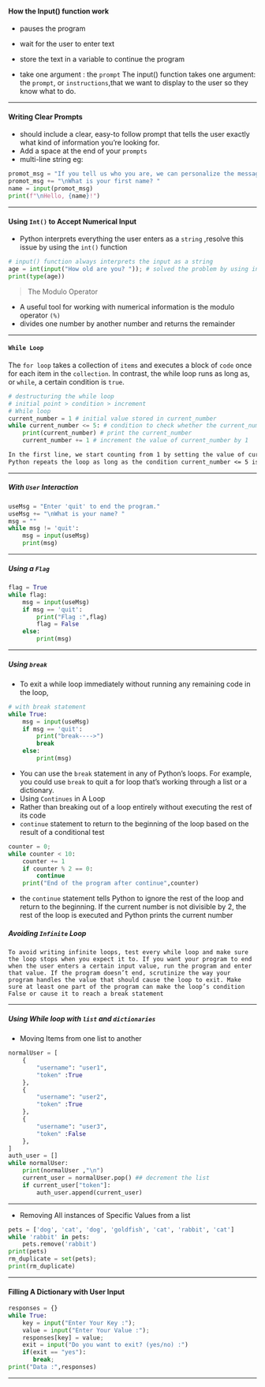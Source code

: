 #### How the Input() function work

- pauses the program
- wait for the user to enter text
- store the text in a variable to continue the program

- take one argument : the `prompt`
The input() function takes one argument: the `prompt`, or `instructions`,that we want to display to the user so they know what to do.

---
#### Writing Clear Prompts
- should include a clear, easy-to follow prompt that tells the user exactly what kind of information you’re looking for.
- Add a space at the end of your `prompts`
- multi-line string eg:
```python
promot_msg = "If you tell us who you are, we can personalize the messages you see."
promot_msg += "\nWhat is your first name? "
name = input(promot_msg)
print(f"\nHello, {name}!")
```
---
#### Using `Int()` to Accept Numerical Input
- Python interprets everything the user enters as a `string` ,resolve this issue by using the `int()` function
```python
# input() function always interprets the input as a string
age = int(input("How old are you? ")); # solved the problem by using int() function
print(type(age))
```

>The Modulo Operator
- A useful tool for working with numerical information is the modulo operator `(%)`
 - divides one number by another number and returns the remainder

---
#### `While Loop`
The `for loop` takes a collection of `items` and executes a block of `code` once for each item in the `collection`. In contrast, the while loop runs as long as, or `while`, a certain condition is `true`.

```python
# destructuring the while loop
# initial point > condition > increment
# While loop
current_number = 1 # initial value stored in current_number
while current_number <= 5: # condition to check whether the current_number is less than or equal to 5
    print(current_number) # print the current_number
    current_number += 1 # increment the value of current_number by 1
```

```txt
In the first line, we start counting from 1 by setting the value of current_number to 1. The while loop is then set to keep running as long as the value of current_number is less than or equal to 5. The code inside the loop prints the value of current_number and then adds 1 to that value with current_number += 1.
Python repeats the loop as long as the condition current_number <= 5 is true. Because 1 is less than 5, Python prints 1 and then adds 1, making the current number 2. Because 2 is less than 5, Python prints 2 and adds 1 again, making the current number 3, and so on. Once the value of current_number is greater than 5, the loop stops running and the program ends:
```
---
##### With `User` Interaction

```python
useMsg = "Enter 'quit' to end the program."
useMsg += "\nWhat is your name? "
msg = ""
while msg != 'quit':
    msg = input(useMsg)
    print(msg)
```
---
##### Using a `Flag`

```python
flag = True
while flag:
    msg = input(useMsg)
    if msg == 'quit':
        print("Flag :",flag)
        flag = False
    else:
        print(msg)
```
---
##### Using `break`
- To exit a while loop immediately without running any remaining code in the loop,
```python
# with break statement
while True:
    msg = input(useMsg)
    if msg == 'quit':
        print("break---->")
        break
    else:
        print(msg)
```
- You can use the `break` statement in any of Python’s loops. For example, you could use `break` to quit a for loop that’s working through a list or a dictionary.
- Using `Continues` in A Loop
- Rather than breaking out of a loop entirely without executing the rest of its code
- `continue` statement to return to the beginning of the loop based on the result of a conditional test

```python
counter = 0;
while counter < 10:
    counter += 1
    if counter % 2 == 0:
        continue
    print("End of the program after continue",counter)
```

- the `continue` statement tells Python to ignore the rest of the loop and return to the beginning. If the current number is not divisible by 2, the rest of the loop is executed and Python prints the current number

##### Avoiding `Infinite` Loop

```[note]
To avoid writing infinite loops, test every while loop and make sure the loop stops when you expect it to. If you want your program to end when the user enters a certain input value, run the program and enter that value. If the program doesn’t end, scrutinize the way your program handles the value that should cause the loop to exit. Make sure at least one part of the program can make the loop’s condition False or cause it to reach a break statement
```

---
##### Using While loop with `list` and `dictionaries`
- Moving Items from one list to another
```python
normalUser = [
    {
        "username": "user1",
        "token" :True
    },
    {
        "username": "user2",
        "token" :True
    },
    {
        "username": "user3",
        "token" :False
    },
]
auth_user = []
while normalUser:
    print(normalUser ,"\n")
    current_user = normalUser.pop() ## decrement the list
    if current_user["token"]:
        auth_user.append(current_user)
```
---
- Removing All instances of Specific Values from a list

```python
pets = ['dog', 'cat', 'dog', 'goldfish', 'cat', 'rabbit', 'cat']
while 'rabbit' in pets:
    pets.remove('rabbit')
print(pets)
rm_duplicate = set(pets);
print(rm_duplicate)
```
----
#### Filling A Dictionary with User Input
```python
responses = {}
while True:
    key = input("Enter Your Key :");
    value = input("Enter Your Value :");
    responses[key] = value;
    exit = input("Do you want to exit? (yes/no) :")
    if(exit == "yes"):
       break;
print("Data :",responses)
```
----

